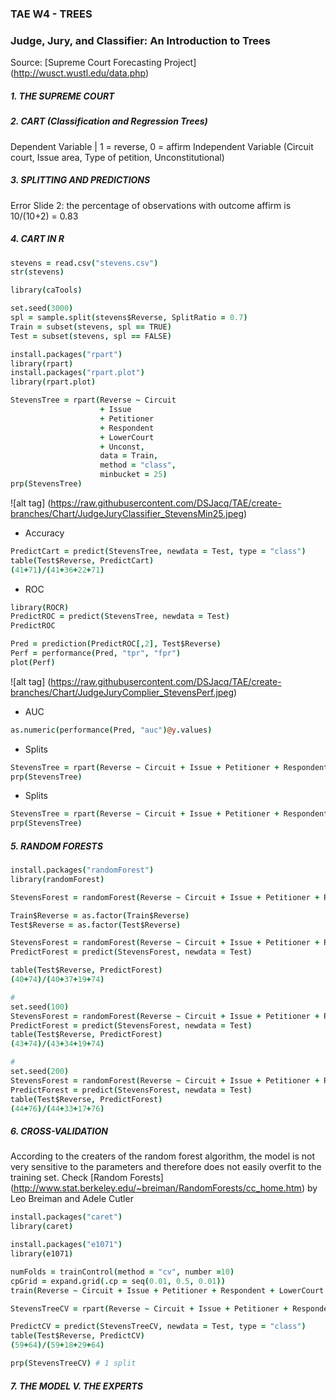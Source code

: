### TAE W4 - TREES

### Judge, Jury, and Classifier: An Introduction to Trees

Source: [Supreme Court Forecasting Project] (http://wusct.wustl.edu/data.php)





##### 1. THE SUPREME COURT





##### 2. CART (Classification and Regression Trees)

Dependent Variable | 1 = reverse, 0 = affirm
Independent Variable (Circuit court, Issue area, Type of petition, Unconstitutional)





##### 3. SPLITTING AND PREDICTIONS

Error Slide 2: the percentage of observations with outcome affirm is 10/(10+2) = 0.83





##### 4. CART IN R

```coffee
stevens = read.csv("stevens.csv")
str(stevens)

library(caTools)

set.seed(3000)
spl = sample.split(stevens$Reverse, SplitRatio = 0.7)
Train = subset(stevens, spl == TRUE)
Test = subset(stevens, spl == FALSE)

install.packages("rpart")
library(rpart)
install.packages("rpart.plot")
library(rpart.plot)

StevensTree = rpart(Reverse ~ Circuit 
                    + Issue 
                    + Petitioner 
                    + Respondent 
                    + LowerCourt 
                    + Unconst, 
                    data = Train, 
                    method = "class", 
                    minbucket = 25)
prp(StevensTree)
```
![alt tag] (https://raw.githubusercontent.com/DSJacq/TAE/create-branches/Chart/JudgeJuryClassifier_StevensMin25.jpeg)

- Accuracy
```coffee
PredictCart = predict(StevensTree, newdata = Test, type = "class")
table(Test$Reverse, PredictCart)
(41+71)/(41+36+22+71)
```
- ROC
```coffee
library(ROCR)
PredictROC = predict(StevensTree, newdata = Test)
PredictROC

Pred = prediction(PredictROC[,2], Test$Reverse)
Perf = performance(Pred, "tpr", "fpr")
plot(Perf)
```
![alt tag] (https://raw.githubusercontent.com/DSJacq/TAE/create-branches/Chart/JudgeJuryComplier_StevensPerf.jpeg)

- AUC
```coffee
as.numeric(performance(Pred, "auc")@y.values)
```

- Splits
```coffee
StevensTree = rpart(Reverse ~ Circuit + Issue + Petitioner + Respondent + LowerCourt + Unconst, method="class", data = Train, minbucket=5)
prp(StevensTree)
```

- Splits
```coffee
StevensTree = rpart(Reverse ~ Circuit + Issue + Petitioner + Respondent + LowerCourt + Unconst, method="class", data = Train, minbucket=100)
prp(StevensTree)
```




##### 5. RANDOM FORESTS

```coffee
install.packages("randomForest")
library(randomForest)

StevensForest = randomForest(Reverse ~ Circuit + Issue + Petitioner + Respondent + LowerCourt + Unconst, data = Train, nodesize = 25, ntree = 200)

Train$Reverse = as.factor(Train$Reverse)
Test$Reverse = as.factor(Test$Reverse)

StevensForest = randomForest(Reverse ~ Circuit + Issue + Petitioner + Respondent + LowerCourt + Unconst, data = Train, nodesize = 25, ntree = 200)
PredictForest = predict(StevensForest, newdata = Test)

table(Test$Reverse, PredictForest)
(40+74)/(40+37+19+74)

#
set.seed(100)
StevensForest = randomForest(Reverse ~ Circuit + Issue + Petitioner + Respondent + LowerCourt + Unconst, data = Train, ntree=200, nodesize=25)
PredictForest = predict(StevensForest, newdata = Test)
table(Test$Reverse, PredictForest)
(43+74)/(43+34+19+74)

#
set.seed(200)
StevensForest = randomForest(Reverse ~ Circuit + Issue + Petitioner + Respondent + LowerCourt + Unconst, data = Train, ntree=200, nodesize=25)
PredictForest = predict(StevensForest, newdata = Test)
table(Test$Reverse, PredictForest)
(44+76)/(44+33+17+76)
```




##### 6. CROSS-VALIDATION

According to the creaters of the random forest algorithm, the model is not very sensitive to the parameters and therefore does not easily overfit to the training set. Check [Random Forests] (http://www.stat.berkeley.edu/~breiman/RandomForests/cc_home.htm) by Leo Breiman and Adele Cutler


```coffee
install.packages("caret")
library(caret)

install.packages("e1071")
library(e1071)

numFolds = trainControl(method = "cv", number =10)
cpGrid = expand.grid(.cp = seq(0.01, 0.5, 0.01))
train(Reverse ~ Circuit + Issue + Petitioner + Respondent + LowerCourt + Unconst, data = Train, method = "rpart", trControl = numFolds, tuneGrid = cpGrid)

StevensTreeCV = rpart(Reverse ~ Circuit + Issue + Petitioner + Respondent + LowerCourt + Unconst, data = Train, method = "class", cp = 0.18)

PredictCV = predict(StevensTreeCV, newdata = Test, type = "class")
table(Test$Reverse, PredictCV)
(59+64)/(59+18+29+64)

prp(StevensTreeCV) # 1 split
```


##### 7. THE MODEL V. THE EXPERTS
